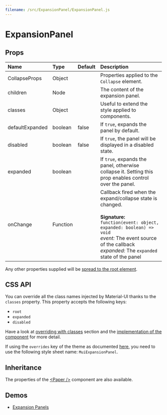 ```yaml
---
filename: /src/ExpansionPanel/ExpansionPanel.js
---
```


<!--- This documentation is automatically generated, do not try to edit it. -->

# ExpansionPanel



## Props

| Name | Type | Default | Description |
|:-----|:-----|:--------|:------------|
| CollapseProps | Object |  | Properties applied to the `Collapse` element. |
| children | Node |  | The content of the expansion panel. |
| classes | Object |  | Useful to extend the style applied to components. |
| defaultExpanded | boolean | false | If `true`, expands the panel by default. |
| disabled | boolean | false | If `true`, the panel will be displayed in a disabled state. |
| expanded | boolean |  | If `true`, expands the panel, otherwise collapse it. Setting this prop enables control over the panel. |
| onChange | Function |  | Callback fired when the expand/collapse state is changed.<br><br>**Signature:**<br>`function(event: object, expanded: boolean) => void`<br>*event:* The event source of the callback<br>*expanded:* The `expanded` state of the panel |

Any other properties supplied will be [spread to the root element](/guides/api#spread).

## CSS API

You can override all the class names injected by Material-UI thanks to the `classes` property.
This property accepts the following keys:
- `root`
- `expanded`
- `disabled`

Have a look at [overriding with classes](/customization/overrides#overriding-with-classes) section
and the [implementation of the component](https://github.com/callemall/material-ui/tree/v1-beta/src/ExpansionPanel/ExpansionPanel.js)
for more detail.

If using the `overrides` key of the theme as documented
[here](/customization/themes#customizing-all-instances-of-a-component-type),
you need to use the following style sheet name: `MuiExpansionPanel`.

## Inheritance

The properties of the [&lt;Paper /&gt;](/api/paper) component are also available.

## Demos

- [Expansion Panels](/demos/expansion-panels)

